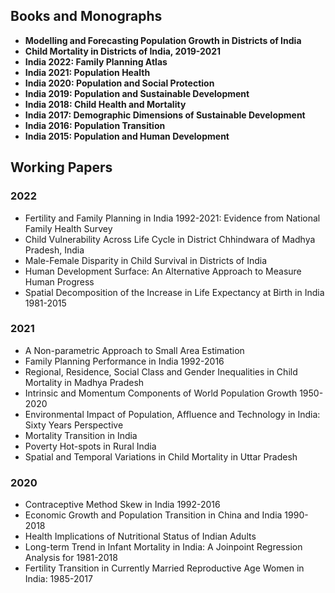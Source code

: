 ## Books and Monographs

* **Modelling and Forecasting Population Growth in Districts of India**
* **Child Mortality in Districts of India, 2019-2021**
* **India 2022: Family Planning Atlas**
* **India 2021: Population Health**
* **India 2020: Population and Social Protection**
* **India 2019: Population and Sustainable Development**
* **India 2018: Child Health and Mortality**
* **India 2017: Demographic Dimensions of Sustainable Development**
* **India 2016: Population Transition**
* **India 2015: Population and Human Development**

## Working Papers

### 2022

* Fertility and Family Planning in India 1992-2021: Evidence from National Family Health Survey
* Child Vulnerability Across Life Cycle in District Chhindwara of Madhya Pradesh, India
* Male-Female Disparity in Child Survival in Districts of India
* Human Development Surface: An Alternative Approach to Measure Human Progress
* Spatial Decomposition of the Increase in Life Expectancy at Birth in India 1981-2015

### 2021

* A Non-parametric Approach to Small Area Estimation
* Family Planning Performance in India 1992-2016
* Regional, Residence, Social Class and Gender Inequalities in Child Mortality in Madhya Pradesh
* Intrinsic and Momentum Components of World Population Growth 1950-2020
* Environmental Impact of Population, Affluence and Technology in India: Sixty Years Perspective
* Mortality Transition in India
* Poverty Hot-spots in Rural India
* Spatial and Temporal Variations in Child Mortality in Uttar Pradesh

### 2020

* Contraceptive Method Skew in India 1992-2016
* Economic Growth and Population Transition in China and India 1990-2018
* Health Implications of Nutritional Status of Indian Adults
* Long-term Trend in Infant Mortality in India: A Joinpoint Regression Analysis for 1981-2018
* Fertility Transition in Currently Married Reproductive Age Women in India: 1985-2017
